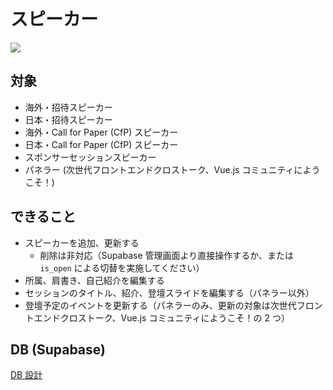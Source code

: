 # スピーカー

![](https://i.imgur.com/nuQiDMq.png)

## 対象

- 海外・招待スピーカー
- 日本・招待スピーカー
- 海外・Call for Paper (CfP) スピーカー
- 日本・Call for Paper (CfP) スピーカー
- スポンサーセッションスピーカー
- パネラー (次世代フロントエンドクロストーク、Vue.js コミュニティにようこそ！)

## できること

- スピーカーを追加、更新する
  - 削除は非対応（Supabase 管理画面より直接操作するか、または `is_open` による切替を実施してください）
- 所属、肩書き、自己紹介を編集する
- セッションのタイトル、紹介、登壇スライドを編集する（パネラー以外）
- 登壇予定のイベントを更新する（パネラーのみ、更新の対象は次世代フロントエンドクロストーク、Vue.js コミュニティにようこそ！の 2 つ）

## DB (Supabase)

[DB 設計](../../supabase/db/speaker.md)
